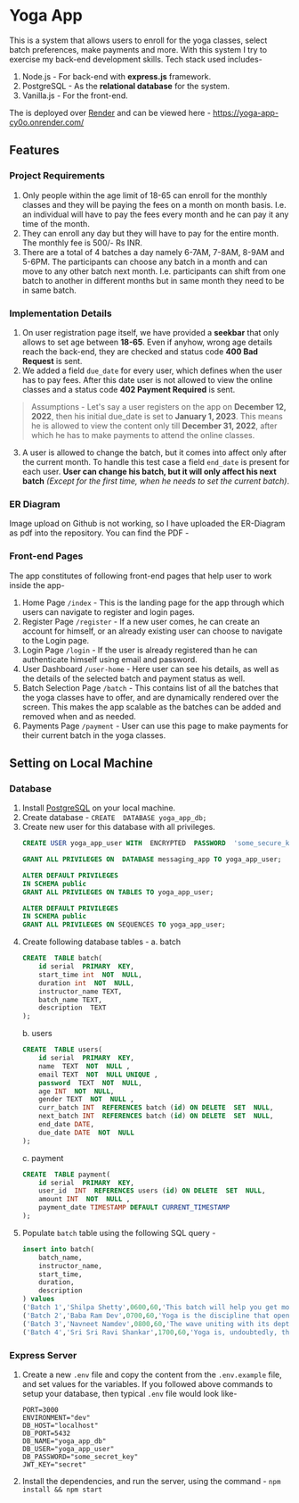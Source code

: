 
# Yoga App

This is a system that allows users to enroll for the yoga classes, select batch preferences, make payments and more. With this system I try to exercise my back-end development skills.
Tech stack used includes-
1. Node.js - For back-end with **express.js** framework.
2. PostgreSQL - As the **relational database** for the system.
3. Vanilla.js - For the front-end.

The is deployed over [Render](https://render.com/) and can be viewed here - https://yoga-app-cy0o.onrender.com/

## Features

### Project Requirements
1. Only people within the age limit of 18-65 can enroll for the monthly classes and they will be paying the fees on a month on month basis. I.e. an individual will have to pay the fees every month and he can pay it any time of the month.
2. They can enroll any day but they will have to pay for the entire month. The monthly fee is 500/- Rs INR. 
3. There are a total of 4 batches a day namely 6-7AM, 7-8AM, 8-9AM and 5-6PM. The participants can choose any batch in a month and can move to any other batch next month. I.e. participants can shift from one batch to another in different months but in same month they need to be in same batch.

### Implementation Details
1. On user registration page itself, we have provided a **seekbar** that only allows to set age between **18-65**. Even if anyhow, wrong age details reach the back-end, they are checked and status code **400 Bad Request** is sent.
2. We added a field `due_date` for every user, which defines when the user has to pay fees. After this date user is not allowed to view the online classes and a status code **402 Payment Required** is sent.
> Assumptions - Let's say a user registers on the app on **December 12, 2022**, then his initial due_date is set to **January 1, 2023**. This means he is allowed to view the content only till **December 31, 2022**, after which he has to make payments to attend the online classes.
3. A user is allowed to change the batch, but it comes into affect only after the current month. To handle this test case a field `end_date` is present for each user. **User can change his batch, but it will only affect his next batch** *(Except for the first time, when he needs to set the current batch)*.

### ER Diagram
Image upload on Github is not working, so I have uploaded the ER-Diagram as pdf into the repository.
You can find the PDF - 

### Front-end Pages
The app constitutes of following front-end pages that help user to work inside the app-
1. Home Page `/index` - This is the landing page for the app through which users can navigate to register and login pages.
2. Register Page `/register` - If a new user comes, he can create an account for himself, or an already existing user can choose to navigate to the Login page.
3. Login Page `/login` - If the user is already registered than he can authenticate himself using email and password.
4. User Dashboard `/user-home` - Here user can see his details, as well as the details of the selected batch and payment status as well.
5. Batch Selection Page `/batch` - This contains list of all the batches that the yoga classes have to offer, and are dynamically rendered over the screen. This makes the app scalable as the batches can be added and removed when and as needed.
6. Payments Page `/payment` - User can use this page to make payments for their current batch in the yoga classes.

## Setting on Local Machine
### Database
1. Install [PostgreSQL](https://www.postgresql.org/download/) on your local machine.
2. Create database - `CREATE  DATABASE yoga_app_db;`
3. Create new user for this database with all privileges.
	```SQL
	CREATE USER yoga_app_user WITH  ENCRYPTED  PASSWORD  'some_secure_key';

	GRANT ALL PRIVILEGES ON  DATABASE messaging_app TO yoga_app_user;

	ALTER DEFAULT PRIVILEGES
	IN SCHEMA public 
	GRANT ALL PRIVILEGES ON TABLES TO yoga_app_user;

	ALTER DEFAULT PRIVILEGES
	IN SCHEMA public 
	GRANT ALL PRIVILEGES ON SEQUENCES TO yoga_app_user;
	```
4. Create following database tables - 
	a. batch
	```SQL
	CREATE  TABLE batch(
		id serial  PRIMARY  KEY,
		start_time int  NOT  NULL,
		duration int  NOT  NULL,
		instructor_name TEXT,
		batch_name TEXT,
		description  TEXT
	);
	```
	b. users
	```SQL
	CREATE  TABLE users(
		id serial  PRIMARY  KEY,
		name  TEXT  NOT  NULL ,
		email TEXT  NOT  NULL UNIQUE ,
		password  TEXT  NOT  NULL,
		age INT  NOT  NULL,
		gender TEXT  NOT  NULL ,
		curr_batch INT  REFERENCES batch (id) ON DELETE  SET  NULL,
		next_batch INT  REFERENCES batch (id) ON DELETE  SET  NULL,
		end_date DATE,
		due_date DATE  NOT  NULL
	);
	```
	c. payment
	```SQL
	CREATE  TABLE payment(
		id serial  PRIMARY  KEY,
		user_id  INT  REFERENCES users (id) ON DELETE  SET  NULL,
		amount INT  NOT  NULL ,
		payment_date TIMESTAMP DEFAULT CURRENT_TIMESTAMP
	);
	```
5. Populate `batch` table using the following SQL query - 
	```SQL
	insert into batch(
		batch_name,
		instructor_name,
		start_time,
		duration,
		description
	) values
	('Batch 1','Shilpa Shetty',0600,60,'This batch will help you get morning vibes'),
	('Batch 2','Baba Ram Dev',0700,60,'Yoga is the discipline that opens the door to inner freedom'),
	('Batch 3','Navneet Namdev',0800,60,'The wave uniting with its depth is yoga'),
	('Batch 4','Sri Sri Ravi Shankar',1700,60,'Yoga is, undoubtedly, the best app that everyone must download in their life');
	```
### Express Server
1. Create a new `.env` file and copy the content from the `.env.example` file, and set values for the variables. If you followed above commands to setup your database, then typical `.env` file would look like-
	```
	PORT=3000
	ENVIRONMENT="dev"
	DB_HOST="localhost"
	DB_PORT=5432
	DB_NAME="yoga_app_db"
	DB_USER="yoga_app_user"
	DB_PASSWORD="some_secret_key"
	JWT_KEY="secret"
	```
2. Install the dependencies, and run the server, using the command - `npm install && npm start`